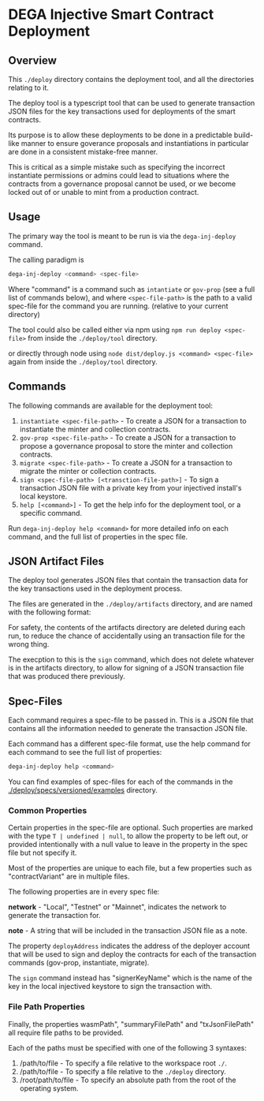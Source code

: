 # DEGA Injective Smart Contract Deployment

## Overview

This `./deploy` directory contains the deployment tool, and all the directories relating to it.

The deploy tool is a typescript tool that can be used to generate transaction JSON files for the key transactions
used for deployments of the smart contracts.

Its purpose is to allow these deployments to be done in a predictable build-like manner to ensure goverance proposals
and instantiations in particular are done in a consistent mistake-free manner.

This is critical as a simple mistake such as specifying the incorrect instantiate permissions or admins could lead to
situations where the contracts from a governance proposal cannot be used, or we become locked out of or 
unable to mint from a production contract.

## Usage

The primary way the tool is meant to be run is via the `dega-inj-deploy` command.

The calling paradigm is 
```bash
dega-inj-deploy <command> <spec-file>
```
Where "command" is a command such as `intantiate` or `gov-prop` (see a full list of commands below), and where `<spec-file-path>` is the path to a valid spec-file
for the command you are running. (relative to your current directory)

The tool could also be called either via npm using `npm run deploy <spec-file>` from inside the `./deploy/tool` directory.

or directly through node using `node dist/deploy.js <command> <spec-file>` again from inside the `./deploy/tool` directory.

## Commands

The following commands are available for the deployment tool:

1. `instantiate <spec-file-path>` - To create a JSON for a transaction to instantiate the minter and collection contracts.
2. `gov-prop <spec-file-path>` - To create a JSON for a transaction to propose a governance proposal to store the minter and collection contracts.
3. `migrate <spec-file-path>` - To create a JSON for a transaction to migrate the minter or collection contracts.
4. `sign <spec-file-path> [<transction-file-path>]` - To sign a transaction JSON file with a private key from your injectived install's local keystore.
5. `help [<command>]` - To get the help info for the deployment tool, or a specific command.

Run `dega-inj-deploy help <command>` for more detailed info on each command, and the full list of properties in the spec file.


## JSON Artifact Files

The deploy tool generates JSON files that contain the transaction data for the key transactions used in the deployment process.

The files are generated in the `./deploy/artifacts` directory, and are named with the following format:

For safety, the contents of the artifacts directory are deleted during each run, to reduce the chance of accidentally using an transaction
file for the wrong thing.

The execption to this is the `sign` command, which does not delete whatever is in the artifacts directory, to allow for signing
of a JSON transaction file that was produced there previously.

## Spec-Files

Each command requires a spec-file to be passed in. This is a JSON file that contains all the information needed to 
generate the transaction JSON file.

Each command has a different spec-file format, use the help command for each command to see the full list of properties:

```bash
dega-inj-deploy help <command>
```

You can find examples of spec-files for each of the commands in the [./deploy/specs/versioned/examples](./specs/versioned/examples) directory.

### Common Properties

Certain properties in the spec-file are optional. Such properties are marked with the type `T | undefined | null`, to
allow the property to be left out, or provided intentionally with a null value to leave in the property in the spec file but not specify it.

Most of the properties are unique to each file, but a few properties such as "contractVariant" are in multiple files.

The following properties are in every spec file:

**network** - "Local", "Testnet" or "Mainnet", indicates the network to generate the transaction for.

**note** - A string that will be included in the transaction JSON file as a note.

The property `deployAddress` indicates the address of the deployer account that will be used to sign and deploy the contracts for each
of the transaction commands (gov-prop, instantiate, migrate). 

The `sign` command instead has "signerKeyName" which is the name of the key in the local injectived keystore to sign the transaction with.

### File Path Properties

Finally, the properties wasmPath", "summaryFilePath" and "txJsonFilePath" all require file paths to be provided.

Each of the paths must be specified with one of the following 3 syntaxes:

1. <workspaces>/path/to/file - To specify a file relative to the workspace root `./`.
2. <deploy>/path/to/file - To specify a file relative to the `./deploy` directory.
3. /root/path/to/file - To specify an absolute path from the root of the operating system.
